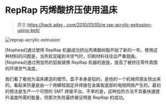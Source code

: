 # RepRap 丙烯酸挤压使用温床

> 原文:[https://hack aday . com/2010/01/05/re rap-acrylic-extrusion-using-belt/](https://hackaday.com/2010/01/05/reprap-acrylic-extrusion-using-hotbed/)

![](../Images/bc621a3e903bf21db621884b1cb54814.png "reprap-acrylic-extrusion")

[Nophead]通过使用 RepRap 机器成功挤出丙烯酸树脂开始了新的一年。使用这种材料的问题是，当热软泥碰到冷空气时，印刷材料往往会严重翘曲。[Nophead]通过用加热的铝板替换 RepRap 机器的底座，提高了被挤压零件周围的环境空气温度。

我们看了看他为温床建造的细节。盘子本身是铝的，是他的一个机械师朋友铣出来的。看起来热量是由一个用螺栓固定并焊接在金属板底部的电阻网络产生的。最初的想法是生产一个可控的 SMT 焊接平台。不幸的是，这种加热方法不具备快速提升温度所需的能量，但那次失败最终被证明是 RepRap 的成功。